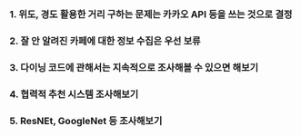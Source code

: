 ### 1. 위도, 경도 활용한 거리 구하는 문제는 카카오 API 등을 쓰는 것으로 결정
### 2. 잘 안 알려진 카페에 대한 정보 수집은 우선 보류
### 3. 다이닝 코드에 관해서는 지속적으로 조사해볼 수 있으면 해보기
### 4. 협력적 추천 시스템 조사해보기
### 5. ResNEt, GoogleNet 등 조사해보기
